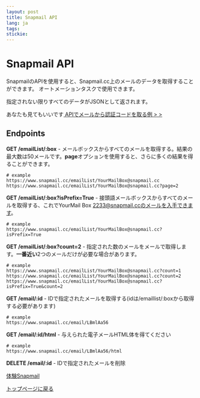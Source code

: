```yaml
---
layout: post
title: Snapmail API
lang: ja
tags: 
stickie: 
---
```


# Snapmail API

SnapmailのAPIを使用すると、Snapmail.cc上のメールのデータを取得することができます。
オートメーションタスクで使用できます。

指定されない限りすべてのデータがJSONとして返されます。

あなたも見てもいいです<a target="_blank" href="https://www.snapmail.cc/blog/ja/2020/01/05/automation-test.html"> APIでメールから認証コードを取る例 > > </a>

## Endpoints

**GET    /emailList/:box** - メールボックスからすべてのメールを取得する。結果の最大数は50メールです。**page**オプションを使用すると、さらに多くの結果を得ることができます。
```
# example
https://www.snapmail.cc/emailList/YourMailBox@snapmail.cc
https://www.snapmail.cc/emailList/YourMailBox@snapmail.cc?page=2
```

**GET    /emailList/:box?isPrefix=True** - 接頭語メールボックスからすべてのメールを取得する、これでYourMail Box 2233@snapmail.ccのメールを入手できます。
```
# example
https://www.snapmail.cc/emailList/YourMailBox@snapmail.cc?isPrefix=True
```

**GET    /emailList/:box?count=2** - 指定された数のメールをメールで取得します。**一番近い**2つのメールだけが必要な場合があります。
```
# example
https://www.snapmail.cc/emailList/YourMailBox@snapmail.cc?count=1
https://www.snapmail.cc/emailList/YourMailBox@snapmail.cc?count=2
https://www.snapmail.cc/emailList/YourMailBox@snapmail.cc?isPrefix=True&count=2
```

**GET    /email/:id** - IDで指定されたメールを取得する(idは/emaillist/:boxから取得する必要があります)
```
# example
https://www.snapmail.cc/email/LBmlAa56
```

**GET    /email/:id/html** - 与えられた電子メールHTML体を得てください
```
# example
https://www.snapmail.cc/email/LBmlAa56/html
```

**DELETE /email/:id** - IDで指定されたメールを削除


<a target="_blank" href="https://www.snapmail.cc"><i class="fa fa-envelope a"></i> 体験Snapmail </a>

<a href="https://www.snapmail.cc/blog/"><i class="fa fa-arrow-circle-left"></i> トップページに戻る </a>